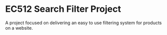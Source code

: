 EC512 Search Filter Project
==========
A project focused on delivering an easy to use filtering system for products on a website. 
